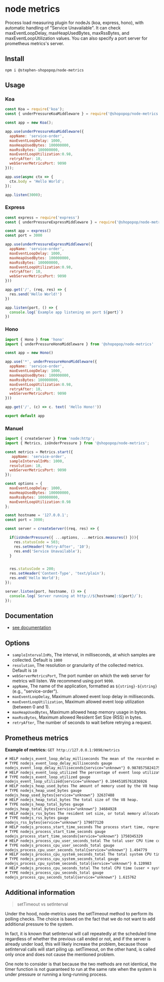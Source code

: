 # node metrics

Process load measuring plugin for nodeJs (koa, express, hono), with automatic handling of "Service Unavailable". It can check maxEventLoopDelay, maxHeapUsedBytes, maxRssBytes, and maxEventLoopUtilization values. You can also specify a port server for prometheus metrics's server.

## Install

```shell
npm i @stephen-shopopop/node-metrics
```

## Usage

### Koa

```js
const Koa = require('koa');
const { underPressureKoaMiddleware } = require('@shopopop/node-metrics');

const app = new Koa();

app.use(underPressureKoaMiddleware({
  appName: 'service-order',
  maxEventLoopDelay: 1000,
  maxHeapUsedBytes: 100000000,
  maxRssBytes: 100000000,
  maxEventLoopUtilization:0.98,
  retryAfter: 10,
  webServerMetricsPort: 9090
}));

app.use(async ctx => {
  ctx.body = 'Hello World';
});

app.listen(3000);
```

### Express

```js
const express = require('express')
const { underPressureExpressMiddleware } = require('@shopopop/node-metrics')

const app = express()
const port = 3000

app.use(underPressureExpressMiddleware({
  appName: 'service-order',
  maxEventLoopDelay: 1000,
  maxHeapUsedBytes: 100000000,
  maxRssBytes: 100000000,
  maxEventLoopUtilization:0.98,
  retryAfter: 10,
  webServerMetricsPort: 9090
}))

app.get('/', (req, res) => {
  res.send('Hello World!')
})

app.listen(port, () => {
  console.log(`Example app listening on port ${port}`)
})
```

### Hono

```js
import { Hono } from 'hono'
import { underPressureHonoMiddleware } from '@shopopop/node-metrics'

const app = new Hono()

app.use('*', underPressureHonoMiddleware({
  appName: 'service-order',
  maxEventLoopDelay: 1000,
  maxHeapUsedBytes: 100000000,
  maxRssBytes: 100000000,
  maxEventLoopUtilization:0.98,
  retryAfter: 10,
  webServerMetricsPort: 9090
}))

app.get('/', (c) => c. text( 'Hello Hono!'))

export default app
```

### Manuel

```js
import { createServer } from 'node:http';
import { Metrics, isUnderPressure } from '@shopopop/node-metrics';

const metrics = Metrics.start({
   appName: 'service-order',
  sampleIntervalInMs: 1000,
  resolution: 10,
  webServerMetricsPort: 9090
});

const options = {
  maxEventLoopDelay: 1000,
  maxHeapUsedBytes: 100000000,
  maxRssBytes: 100000000,
  maxEventLoopUtilization:0.98
};

const hostname = '127.0.0.1';
const port = 3000;

const server = createServer((req, res) => {

  if(isUnderPressure({ ...options, ...metrics.measures() })){
    res.statusCode = 503;
    res.setHeader('Retry-After', '10');
    res.end('Service Unavailable');
  }


  res.statusCode = 200;
  res.setHeader('Content-Type', 'text/plain');
  res.end('Hello World');
});

server.listen(port, hostname, () => {
  console.log(`Server running at http://${hostname}:${port}/`);
});
```

## Documentation

- [see documentation](https://stephen-shopopop.github.io/node-metrics/)

## Options

- `sampleIntervalInMs`, The interval, in milliseconds, at which samples are collected. Default is `1000`
- `resolution`, The resolution or granularity of the collected metrics. Default is `10`
- `webServerMetricsPort`, The port number on which the web server for metrics will listen. We recommend using port `9090`.
- `appName`, The name of the application, formatted as `${string}-${string}` (e.g., "service-order").
- `maxEventLoopDelay`, Maximum allowed event loop delay in milliseconds.
- `maxEventLoopUtilization`, Maximum allowed event loop utilization (between 0 and 1).
- `maxHeapUsedBytes`, Maximum allowed heap memory usage in bytes.
- `maxRssBytes`, Maximum allowed Resident Set Size (RSS) in bytes.
- `retryAfter`, The number of seconds to wait before retrying a request.

## Prometheus metrics

**Example of metrics:**  `GET http://127.0.0.1:9090/metrics`

```txt
# HELP nodejs_event_loop_delay_milliseconds The mean of the recorded event loop delays
# TYPE nodejs_event_loop_delay_milliseconds gauge
nodejs_event_loop_delay_milliseconds{service="unknown"} 0.9878575824175826
# HELP nodejs_event_loop_utilized The percentage of event loop utilization
# TYPE nodejs_event_loop_utilized gauge
nodejs_event_loop_utilized{service="unknown"} 0.10445105761836926
# HELP nodejs_heap_used_bytes The amount of memory used by the V8 heap
# TYPE nodejs_heap_used_bytes gauge
nodejs_heap_used_bytes{service="unknown"} 32637488
# HELP nodejs_heap_total_bytes The total size of the V8 heap.
# TYPE nodejs_heap_total_bytes gauge
nodejs_heap_total_bytes{service="unknown"} 34684928
# HELP nodejs_rss_bytes The resident set size, or total memory allocated for the process
# TYPE nodejs_rss_bytes gauge
nodejs_rss_bytes{service="unknown"} 179077120
# HELP nodejs_process_start_time_seconds The process start time, represented in seconds since the Unix epoch
# TYPE nodejs_process_start_time_seconds gauge
nodejs_process_start_time_seconds{service="unknown"} 1750345329
# HELP nodejs_process_cpu_user_seconds_total The total user CPU time consumed by the process, in seconds
# TYPE nodejs_process_cpu_user_seconds_total gauge
nodejs_process_cpu_user_seconds_total{service="unknown"} 1.494779
# HELP nodejs_process_cpu_system_seconds_total The total system CPU time consumed by the process, in seconds
# TYPE nodejs_process_cpu_system_seconds_total gauge
nodejs_process_cpu_system_seconds_total{service="unknown"} 0.120983
# HELP nodejs_process_cpu_seconds_total The total CPU time (user + system) consumed by the process, in seconds
# TYPE nodejs_process_cpu_seconds_total gauge
nodejs_process_cpu_seconds_total{service="unknown"} 1.615762
```

## Additional information

> setTimeout vs setInterval

Under the hood, node-metrics uses the setTimeout method to perform its polling checks. The choice is based on the fact that we do not want to add additional pressure to the system.

In fact, it is known that setInterval will call repeatedly at the scheduled time regardless of whether the previous call ended or not, and if the server is already under load, this will likely increase the problem, because those setInterval calls will start piling up. setTimeout, on the other hand, is called only once and does not cause the mentioned problem.

One note to consider is that because the two methods are not identical, the timer function is not guaranteed to run at the same rate when the system is under pressure or running a long-running process.
